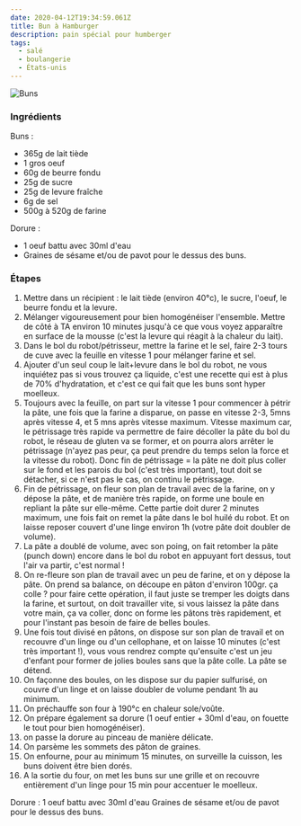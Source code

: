 ```yaml
---
date: 2020-04-12T19:34:59.061Z
title: Bun à Hamburger
description: pain spécial pour humberger
tags:
  - salé
  - boulangerie
  - États-unis
---
```

![Buns](/assets/buns.jpg "Buns")

### Ingrédients

Buns : 

* 365g de lait tiède
* 1 gros oeuf
* 60g de beurre fondu
* 25g de sucre
* 25g de levure fraîche
* 6g de sel
* 500g à 520g de farine

Dorure : 

* 1 oeuf battu avec 30ml d'eau
* Graines de sésame et/ou de pavot pour le dessus des buns.

### Étapes

1. Mettre dans un récipient : le lait tiède (environ 40°c), le sucre, l'oeuf, le beurre fondu et la levure. 
2. Mélanger vigoureusement pour bien homogénéiser l'ensemble. Mettre de côté à TA environ 10 minutes jusqu'à ce que vous voyez apparaître en surface de la mousse (c'est la levure qui réagit à la chaleur du lait).
3. Dans le bol du robot/pétrisseur, mettre la farine et le sel, faire 2-3 tours de cuve avec la feuille en vitesse 1 pour mélanger farine et sel. 
4. Ajouter d'un seul coup le lait+levure dans le bol du robot, ne vous inquiétez pas si vous trouvez ça liquide, c'est une recette qui est à plus de 70% d'hydratation, et c'est ce qui fait que les buns sont hyper moelleux. 
5. Toujours avec la feuille, on part sur la vitesse 1 pour commencer à pétrir la pâte, une fois que la farine a disparue, on passe en vitesse 2-3, 5mns après vitesse 4, et 5 mns après vitesse maximum. Vitesse maximum car, le pétrissage très rapide va permettre de faire décoller la pâte du bol du robot, le réseau de gluten va se former, et on pourra alors arrêter le pétrissage (n'ayez pas peur, ça peut prendre du temps selon la force et la vitesse du robot). Donc fin de pétrissage = la pâte ne doit plus coller sur le fond et les parois du bol (c'est très important), tout doit se détacher, si ce n'est pas le cas, on continu le pétrissage. 
6. Fin de pétrissage, on fleur son plan de travail avec de la farine, on y dépose la pâte, et de manière très rapide, on forme une boule en repliant la pâte sur elle-même. Cette partie doit durer 2 minutes maximum, une fois fait on remet la pâte dans le bol huilé du robot. Et on laisse reposer couvert d'une linge environ 1h (votre pâte doit doubler de volume). 
7. La pâte a doublé de volume, avec son poing, on fait retomber la pâte (punch down) encore dans le bol du robot en appuyant fort dessus, tout l'air va partir, c'est normal !  
8. On re-fleure son plan de travail avec un peu de farine, et on y dépose la pâte. On prend sa balance, on découpe en pâton d'environ 100gr. ça colle ? pour faire cette opération, il faut juste se tremper les doigts dans la farine, et surtout, on doit travailler vite, si vous laissez la pâte dans votre main, ça va coller, donc on forme les pâtons très rapidement, et pour l'instant pas besoin de faire de belles boules. 
9. Une fois tout divisé en pâtons, on dispose sur son plan de travail et on recouvre d'un linge ou d'un cellophane, et on laisse 10 minutes (c'est très important !), vous vous rendrez compte qu'ensuite c'est un jeu d'enfant pour former de jolies boules sans que la pâte colle. La pâte se détend. 
10. On façonne des boules, on les dispose sur du papier sulfurisé, on couvre d'un linge et on laisse doubler de volume pendant 1h au minimum.
11. On préchauffe son four à 190°c en chaleur sole/voûte.
12. On prépare également sa dorure (1 oeuf entier + 30ml d'eau, on fouette le tout pour bien homogénéiser). 
13. on passe la dorure au pinceau de manière délicate.
14. On parsème les sommets des pâton de graines.
15. On enfourne, pour au minimum 15 minutes, on surveille la cuisson, les buns doivent être bien dorés.
16. A la sortie du four, on met les buns sur une grille et on recouvre entièrement d'un linge pour 15 min pour accentuer le moelleux.

Dorure : 1 oeuf battu avec 30ml d'eau Graines de sésame et/ou de pavot pour le dessus des buns.
